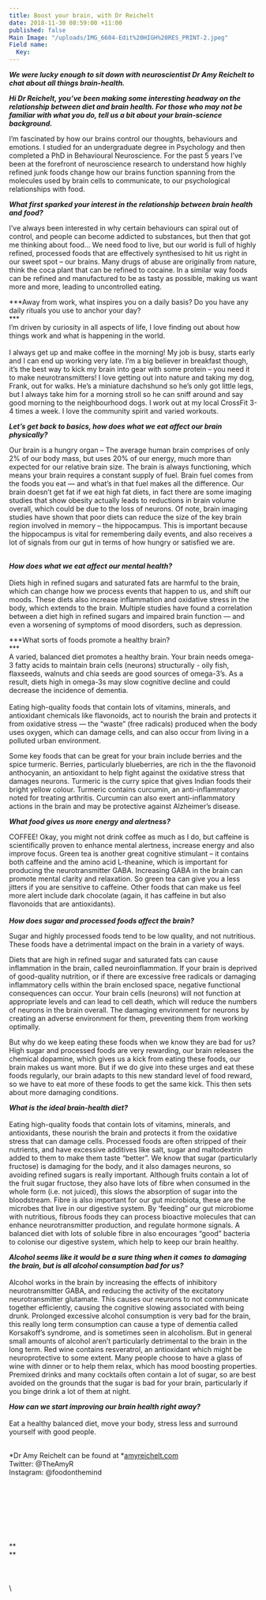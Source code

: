 ```yaml
---
title: Boost your brain, with Dr Reichelt
date: 2018-11-30 08:59:00 +11:00
published: false
Main Image: "/uploads/IMG_6604-Edit%20HIGH%20RES_PRINT-2.jpeg"
Field name:
  Key: 
---
```


***We were lucky enough to sit down with neuroscientist Dr Amy Reichelt to chat about all things brain-health.***

***Hi Dr Reichelt, you’ve been making some interesting headway on the relationship between diet and brain health. For those who may not be familiar with what you do, tell us a bit about your brain-science background.***

I’m fascinated by how our brains control our thoughts, behaviours and emotions. I studied for an undergraduate degree in Psychology and then completed a PhD in Behavioural Neuroscience. For the past 5 years I’ve been at the forefront of neuroscience research to understand how highly refined junk foods change how our brains function spanning from the molecules used by brain cells to communicate, to our psychological relationships with food.

***What first sparked your interest in the relationship between brain health and food?***

I’ve always been interested in why certain behaviours can spiral out of control, and people can become addicted to substances, but then that got me thinking about food… We need food to live, but our world is full of highly refined, processed foods that are effectively synthesised to hit us right in our sweet spot – our brains. Many drugs of abuse are originally from nature, think the coca plant that can be refined to cocaine. In a similar way foods can be refined and manufactured to be as tasty as possible, making us want more and more, leading to uncontrolled eating.

\*\*\*Away from work, what inspires you on a daily basis? Do you have any daily rituals you use to anchor your day?\
\*\*\*\
I’m driven by curiosity in all aspects of life, I love finding out about how things work and what is happening in the world. \
\
I always get up and make coffee in the morning! My job is busy, starts early and I can end up working very late. I’m a big believer in breakfast though, it’s the best way to kick my brain into gear with some protein – you need it to make neurotransmitters! I love getting out into nature and taking my dog, Frank, out for walks. He’s a miniature dachshund so he’s only got little legs, but I always take him for a morning stroll so he can sniff around and say good morning to the neighbourhood dogs. I work out at my local CrossFit 3-4 times a week. I love the community spirit and varied workouts.

***Let’s get back to basics, how does what we eat affect our brain physically?***

Our brain is a hungry organ – The average human brain comprises of only 2% of our body mass, but uses 20% of our energy, much more than expected for our relative brain size. The brain is always functioning, which means your brain requires a constant supply of fuel. Brain fuel comes from the foods you eat — and what’s in that fuel makes all the difference. Our brain doesn’t get fat if we eat high fat diets, in fact there are some imaging studies that show obesity actually leads to reductions in brain volume overall, which could be due to the loss of neurons. Of note, brain imaging studies have shown that poor diets can reduce the size of the key brain region involved in memory – the hippocampus. This is important because the hippocampus is vital for remembering daily events, and also receives a lot of signals from our gut in terms of how hungry or satisfied we are.

\
***How does what we eat affect our mental health?***\
\
Diets high in refined sugars and saturated fats are harmful to the brain, which can change how we process events that happen to us, and shift our moods. These diets also increase inflammation and oxidative stress in the body, which extends to the brain. Multiple studies have found a correlation between a diet high in refined sugars and impaired brain function — and even a worsening of symptoms of mood disorders, such as depression.

\*\*\*What sorts of foods promote a healthy brain?\
\*\*\*\
A varied, balanced diet promotes a healthy brain. Your brain needs omega-3 fatty acids to maintain brain cells (neurons) structurally - oily fish, flaxseeds, walnuts and chia seeds are good sources of omega-3’s. As a result, diets high in omega-3s may slow cognitive decline and could decrease the incidence of dementia.\
\
Eating high-quality foods that contain lots of vitamins, minerals, and antioxidant chemicals like flavonoids, act to nourish the brain and protects it from oxidative stress — the “waste” (free radicals) produced when the body uses oxygen, which can damage cells, and can also occur from living in a polluted urban environment.

Some key foods that can be great for your brain include berries and the spice turmeric. Berries, particularly blueberries, are rich in the the flavonoid anthocyanin, an antioxidant to help fight against the oxidative stress that damages neurons. Turmeric is the curry spice that gives Indian foods their bright yellow colour. Turmeric contains curcumin, an anti-inflammatory noted for treating arthritis. Curcumin can also exert anti-inflammatory actions in the brain and may be protective against Alzheimer’s disease.

***What food gives us more energy and alertness?***

COFFEE! Okay, you might not drink coffee as much as I do, but caffeine is scientifically proven to enhance mental alertness, increase energy and also improve focus. Green tea is another great cognitive stimulant – it contains both caffeine and the amino acid L-theanine, which is important for producing the neurotransmitter GABA. Increasing GABA in the brain can promote mental clarity and relaxation. So green tea can give you a less jitters if you are sensitive to caffeine. Other foods that can make us feel more alert include dark chocolate (again, it has caffeine in but also flavonoids that are antioxidants).**\
\
*How does sugar and processed foods affect the brain?***

Sugar and highly processed foods tend to be low quality, and not nutritious. These foods have a detrimental impact on the brain in a variety of ways.

Diets that are high in refined sugar and saturated fats can cause inflammation in the brain, called neuroinflammation. If your brain is deprived of good-quality nutrition, or if there are excessive free radicals or damaging inflammatory cells within the brain enclosed space, negative functional consequences can occur. Your brain cells (neurons) will not function at appropriate levels and can lead to cell death, which will reduce the numbers of neurons in the brain overall. The damaging environment for neurons by creating an adverse environment for them, preventing them from working optimally.

But why do we keep eating these foods when we know they are bad for us? High sugar and processed foods are very rewarding, our brain releases the chemical dopamine, which gives us a kick from eating these foods, our brain makes us want more. But if we do give into these urges and eat these foods regularly, our brain adapts to this new standard level of food reward, so we have to eat more of these foods to get the same kick. This then sets about more damaging conditions.

***What is the ideal brain-health diet?***\
\
Eating high-quality foods that contain lots of vitamins, minerals, and antioxidants, these nourish the brain and protects it from the oxidative stress that can damage cells. Processed foods are often stripped of their nutrients, and have excessive additives like salt, sugar and maltodextrin added to them to make them taste “better”. We know that sugar (particularly fructose) is damaging for the body, and it also damages neurons, so avoiding refined sugars is really important. Although fruits contain a lot of the fruit sugar fructose, they also have lots of fibre when consumed in the whole form (i.e. not juiced), this slows the absorption of sugar into the bloodstream. Fibre is also important for our gut microbiota, these are the microbes that live in our digestive system. By ‘feeding” our gut microbiome with nutritious, fibrous foods they can process bioactive molecules that can enhance neurotransmitter production, and regulate hormone signals. A balanced diet with lots of soluble fibre in also encourages “good” bacteria to colonise our digestive system, which help to keep our brain healthy.

***Alcohol seems like it would be a sure thing when it comes to damaging the brain, but is all alcohol consumption bad for us?***\
\
Alcohol works in the brain by increasing the effects of inhibitory neurotransmitter GABA, and reducing the activity of the excitatory neurotransmitter glutamate. This causes our neurons to not communicate together efficiently, causing the cognitive slowing associated with being drunk. Prolonged excessive alcohol consumption is very bad for the brain, this really long term consumption can cause a type of dementia called Korsakoff’s syndrome, and is sometimes seen in alcoholism. But in general small amounts of alcohol aren’t particularly detrimental to the brain in the long term. Red wine contains resveratrol, an antioxidant which might be neuroprotective to some extent. Many people choose to have a glass of wine with dinner or to help them relax, which has mood boosting properties. Premixed drinks and many cocktails often contain a lot of sugar, so are best avoided on the grounds that the sugar is bad for your brain, particularly if you binge drink a lot of them at night.

***How can we start improving our brain health right away?***\
\
Eat a healthy balanced diet, move your body, stress less and surround yourself with good people.

\
*Dr Amy Reichelt can be found at *[amyreichelt.com](http://amyreichelt.com/)\
Twitter: @TheAmyR\
Instagram: @foodonthemind

\
\
\
\
\
\
\
\*\*\
\*\*\
\
\
\
\\